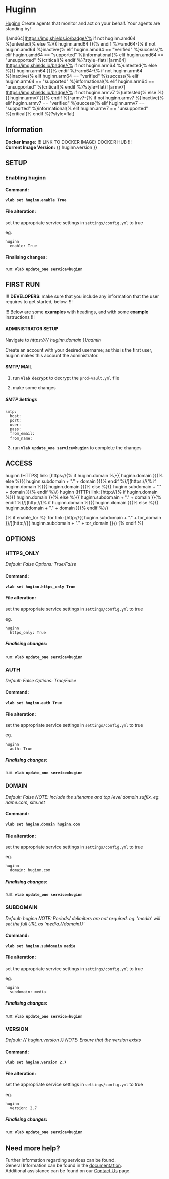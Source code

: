 # Huginn

[Huginn](https://github.com/huginn/huginn) Create agents that monitor and act on your behalf. Your agents are standing by!

![amd64](https://img.shields.io/badge/{% if not huginn.amd64 %}untested{% else %}{{ huginn.amd64 }}{% endif %}-amd64-{% if not huginn.amd64 %}inactive{% elif huginn.amd64 == "verified" %}success{% elif huginn.amd64 == "supported" %}informational{% elif huginn.amd64 == "unsupported" %}critical{% endif %}?style=flat)
![arm64](https://img.shields.io/badge/{% if not huginn.arm64 %}untested{% else %}{{ huginn.arm64 }}{% endif %}-arm64-{% if not huginn.arm64 %}inactive{% elif huginn.arm64 == "verified" %}success{% elif huginn.arm64 == "supported" %}informational{% elif huginn.arm64 == "unsupported" %}critical{% endif %}?style=flat)
![armv7](https://img.shields.io/badge/{% if not huginn.armv7 %}untested{% else %}{{ huginn.armv7 }}{% endif %}-armv7-{% if not huginn.armv7 %}inactive{% elif huginn.armv7 == "verified" %}success{% elif huginn.armv7 == "supported" %}informational{% elif huginn.armv7 == "unsupported" %}critical{% endif %}?style=flat)

## Information


**Docker Image:** !!! LINK TO DOCKER IMAGE/ DOCKER HUB !!!  
**Current Image Version:** {{ huginn.version }}

## SETUP

### Enabling huginn

#### Command:

**`vlab set huginn.enable True`**

#### File alteration:

set the appropriate service settings in `settings/config.yml` to true

eg.
```
huginn
  enable: True
```

#### Finalising changes:

run: **`vlab update_one service=huginn`**

## FIRST RUN

!!! **DEVELOPERS**: make sure that you include any information that the user requires to get started, below. !!!

!!! Below are some **examples** with headings, and with some **example** instructions !!!

#### ADMINISTRATOR SETUP

Navigate to *https://{{ huginn.domain }}/admin*

Create an account with your desired username; as this is the first user, huginn makes this account the administrator.

#### SMTP/ MAIL

1. run **`vlab decrypt`** to decrypt the `prod-vault.yml` file

2. make some changes


##### SMTP Settings
```
smtp:
  host:
  port:
  user:
  pass:
  from_email:
  from_name:
```

3. run **`vlab update_one service=huginn`** to complete the changes


## ACCESS

huginn (HTTPS) link: [https://{% if huginn.domain %}{{ huginn.domain }}{% else %}{{ huginn.subdomain + "." + domain }}{% endif %}/](https://{% if huginn.domain %}{{ huginn.domain }}{% else %}{{ huginn.subdomain + "." + domain }}{% endif %}/)
huginn (HTTP) link: [http://{% if huginn.domain %}{{ huginn.domain }}{% else %}{{ huginn.subdomain + "." + domain }}{% endif %}/](http://{% if huginn.domain %}{{ huginn.domain }}{% else %}{{ huginn.subdomain + "." + domain }}{% endif %}/)

{% if enable_tor %}
Tor link: [http://{{ huginn.subdomain + "." + tor_domain }}/](http://{{ huginn.subdomain + "." + tor_domain }}/)
{% endif %}

## OPTIONS

### HTTPS_ONLY
*Default: False*
*Options: True/False*

#### Command:

**`vlab set huginn.https_only True`**

#### File alteration:

set the appropriate service settings in `settings/config.yml` to true

eg.
```
huginn
  https_only: True
```

##### Finalising changes:

run: **`vlab update_one service=huginn`**

### AUTH
*Default: False*
*Options: True/False*

#### Command:

**`vlab set huginn.auth True`**

#### File alteration:

set the appropriate service settings in `settings/config.yml` to true

eg.
```
huginn
  auth: True
```

##### Finalising changes:

run: **`vlab update_one service=huginn`**

### DOMAIN
*Default: False*
*NOTE: include the sitename and top level domain suffix. eg. name.com, site.net*

#### Command:

**`vlab set huginn.domain huginn.com`**

#### File alteration:

set the appropriate service settings in `settings/config.yml` to true

eg.
```
huginn
  domain: huginn.com
```

##### Finalising changes:

run: **`vlab update_one service=huginn`**

### SUBDOMAIN
*Default: huginn*
*NOTE: Periods/ delimiters are not required. eg. 'media' will set the full URL as 'media.{{domain}}'*

#### Command:

**`vlab set huginn.subdomain media`**

#### File alteration:

set the appropriate service settings in `settings/config.yml` to true

eg.
```
huginn
  subdomain: media
```

##### Finalising changes:

run: **`vlab update_one service=huginn`**

### VERSION
*Default: {{  huginn.version  }}*
*NOTE: Ensure that the version exists*

#### Command:

**`vlab set huginn.version 2.7`**

#### File alteration:

set the appropriate service settings in `settings/config.yml` to true

eg.
```
huginn
  version: 2.7
```

##### Finalising changes:

run: **`vlab update_one service=huginn`**

## Need more help?
Further information regarding services can be found. \
General Information can be found in the [documentation](https://docs.vivumlab.com). \
Additional assistance can be found on our [Contact Us](https://docs.vivumlab.com/Contact-us) page.
